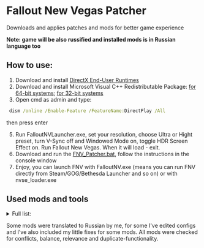 # Fallout New Vegas Patcher
Downloads and applies patches and mods for better game experience

**Note: game will be also russified and installed mods is in Russian language too**

## How to use:
1. Download and install [DirectX End-User Runtimes](https://www.microsoft.com/ru-RU/download/details.aspx?id=8109)
2. Download and install Microsoft Visual C++ Redistributable Package: [for 64-bit systems](https://www.upload.ee/files/13978184/VCR_Hyb_x86_x64_19.03.2022.rar.html); [for 32-bit systems](https://www.upload.ee/files/13978183/VCR_Hyb_x86_19.03.2022.rar.html)
3. Open cmd as admin and type:
```cmd
 dism /online /Enable-Feature /FeatureName:DirectPlay /All
```
then press enter

5. Run FalloutNVLauncher.exe, set your resolution, choose Ultra or Hight preset, turn V-Sync off and Windowed Mode on, toggle HDR Screen Effect on. Run Fallout New Vegas. When it will load - exit.
6. Download and run the [FNV_Patcher.bat](https://github.com/Gsset/FNV-Patcher/releases/download/script_v2/FNV_Patcher.bat), follow the instructions in the console window
7. Enjoy, you can launch FNV with FalloutNV.exe (means you can run FNV directly from Steam/GOG/Bethesda Launcher and so on) or with nvse_loader.exe

## Used mods and tools
<details>
  <summary>Full list:</summary>

  ```
  B42 Compatibility Skeleton
B42 Inertia
Casino Exchage All
Collision Meshes
Consistent Pip-boy Icons
Console Paste
Daily Vendor Restock
Desert Natural Weathers
Diagonal Movement
Enhanced Blood Textures
Enhanced Camera
FNV BSA Decompressor
FNVModLimitFix
Glove Remover
High-Quality Classic Music
Hit - .45 Auto SMG Anim Set
Hit - 9mm SMG Anim Set
Hit - Automatic Rifle Anim Set
Hit's Anims - Season 1
Hit's Anims - Season 2
Improved Lighting Shaders
Improved LOD noise Texture
ISControl
JIP LN NVSE Plugin
JohnnyGuitar NVSE
JSawyer Ultimate Edition
Just Hit Marker
Just Loot Menu
KCNVSE
kNVSE
Lucky 38 Lights Redone
MCTF
NV Compatibility Skeleton
NVAC
NVMIM
NVSE
NVTF
NVHR
Ogg Vorbis Libraries
OneTweak
Precision Collision
Sierra Madre Grand Entrance
Simple DLC Delay
Simple Open Freeside
Simple Open Strip
Stewie Tweaks
The Mod Configuration Menu
Titans of The New West
Titans of the New West Icons
UIO
Unofficial Patch NVSE Plus
Vanilla Loading Screens HD
Vanilla UI Plus
Weapon Mesh Improvement Mod
YUP
  ```
</details>

Some mods were translated to Russian by me, for some I've edited configs and I've also included my little fixes for some mods. All mods were checked for conflicts, balance, relevance and duplicate-functionality.
